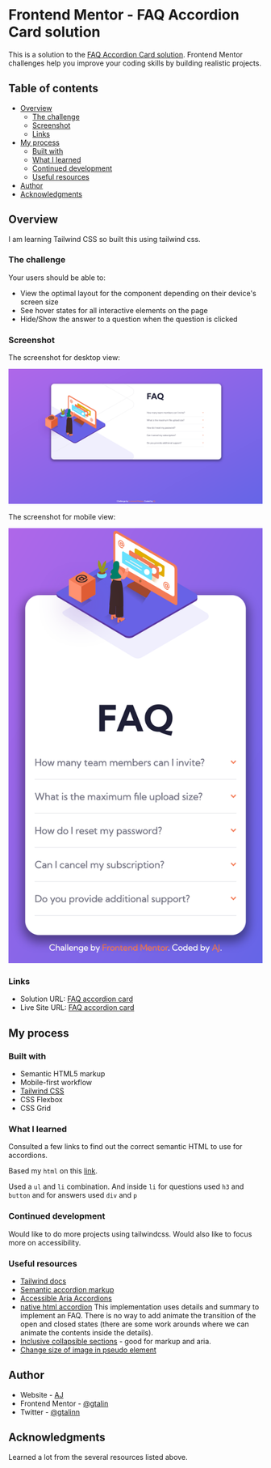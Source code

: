 # Frontend Mentor - FAQ Accordion Card solution

This is a solution to the [FAQ Accordion Card solution](https://www.frontendmentor.io/challenges/faq-accordion-card-XlyjD0Oam). Frontend Mentor challenges help you improve your coding skills by building realistic projects.

## Table of contents

- [Overview](#overview)
  - [The challenge](#the-challenge)
  - [Screenshot](#screenshot)
  - [Links](#links)
- [My process](#my-process)
  - [Built with](#built-with)
  - [What I learned](#what-i-learned)
  - [Continued development](#continued-development)
  - [Useful resources](#useful-resources)
- [Author](#author)
- [Acknowledgments](#acknowledgments)

## Overview

I am learning Tailwind CSS so built this using tailwind css.

### The challenge

Your users should be able to:

- View the optimal layout for the component depending on their device's screen size
- See hover states for all interactive elements on the page
- Hide/Show the answer to a question when the question is clicked

### Screenshot

The screenshot for desktop view:

![](./screenshot-desktop.png)

The screenshot for mobile view:

![](./screenshot-mobile.png)

### Links

- Solution URL: [FAQ accordion card](https://github.com/gtalin/front-end-mentor/faq-accordion-card)
- Live Site URL: [FAQ accordion card](https://gtalin.github.io/front-end-mentor/faq-accordion-card)

## My process

### Built with

- Semantic HTML5 markup
- Mobile-first workflow
- [Tailwind CSS](https://tailwindcss.com/)
- CSS Flexbox
- CSS Grid

### What I learned

Consulted a few links to find out the correct semantic HTML to use for accordions.

Based my `html` on this [link](https://www.sarasoueidan.com/blog/accordion-markup/).

Used a `ul` and `li` combination.
And inside `li` for questions used `h3` and `button` and for answers used `div` and `p`

### Continued development

Would like to do more projects using tailwindcss. Would also like to focus more on accessibility.

### Useful resources

- [Tailwind docs](https://tailwindcss.com/docs/)
- [Semantic accordion markup](https://www.sarasoueidan.com/blog/accordion-markup/)
- [Accessible Aria Accordions](https://www.scottohara.me/blog/2017/10/25/accordion-release.html)
- [native html accordion](https://nikitahl.com/native-html-accordion) This implementation uses details and summary to implement an FAQ. There is no way to add animate the transition of the open and closed states (there are some work arounds where we can animate the contents inside the details).
- [Inclusive collapsible sections](https://inclusive-components.design/collapsible-sections/) - good for markup and aria. 
- [Change size of image in pseudo element](https://stackoverflow.com/questions/8977957/can-i-change-the-height-of-an-image-in-css-before-after-pseudo-elements)

## Author

- Website - [AJ](https://github.com/gtalin)
- Frontend Mentor - [@gtalin](https://www.frontendmentor.io/profile/gtalin)
- Twitter - [@gtalinn](https://twitter.com/gtalinn)

## Acknowledgments

Learned a lot from the several resources listed above.
